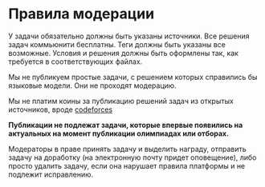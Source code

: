 # Правила модерации #

У задачи обязательно должны быть указаны источники. Все решения задач коммьюнити бесплатны. Теги должны быть указаны все возможные. Условия и решения должны быть оформлены так, как требуется в соответствующих файлах.

Мы не публикуем простые задачи, с решением которых справились бы языковые модели. Они не проходят модерацию.

Мы не платим коины за публикацию решений задач из открытых источников, вроде [codeforces](https://codeforces.com)

**Публикации не подлежат задачи, которые впервые появились на актуальных на момент публикации олимпиадах или отборах.**

Модераторы в праве принять задачу и выделить награду, отправить задачу на доработку (на электронную почту придет оповещение), либо просто удалить задачу, если она нарушает правила платформы и не подлежит исправлению.
